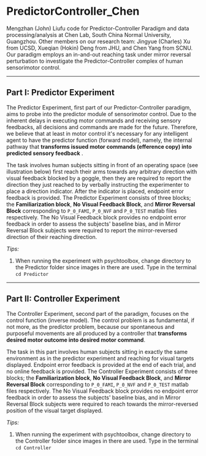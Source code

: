 # PredictorController_Chen
Mengzhan (John) Liufu code for Predictor-Controller Paradigm and data processing/analysis at Chen Lab, South China Normal University, Guangzhou. Other members on our research team: Jingyue (Charles) Xu from UCSD, Xueqian (Hokin) Deng from JHU, and Chen Yang from SCNU. Our paradigm employs an in-and-out reaching task under mirror reversal perturbation to investigate the Predictor-Controller complex of human sensorimotor control.

---

## Part I: Predictor Experiment
The Predictor Experiment, first part of our Predictor-Controller paradigm, aims to probe into the predictor module of sensorimotor control. Due to the inherent delays in executing motor commands and receiving sensory feedbacks, all decisions and commands are made for the future. Therefore, we believe that at least in motor control it's necessary for any intelligent agent to have the predictor function (forward model), namely, the internal pathway that **transforms issued motor commands (efference copy) into predicted sensory feedback** .

The task involves human subjects sitting in front of an operating space (see illustration below) first reach their arms towards any arbitrary direction with visual feedback blocked by a goggle, then they are required to report the direction they just reached to by verbally instructing the experimenter to place a direction indicator. After the indicator is placed, endpoint error feedback is provided. The Predictor Experiment consists of three blocks; the **Familiarization block**, **No Visual Feedback Block**, and **Mirror Reversal Block** corresponding to ```P_0_FAMI```, ```P_0_NVF``` and ```P_0_TEST``` matlab files respectively. The No Visual Feedback block provides no endpoint error feedback in order to assess the subjects' baseline bias, and in Mirror Reversal Block subjects were required to report the mirror-reversed direction of their reaching direction.

*Tips:*
1. When running the experiment with psychtoolbox, change directory to the Predictor folder since images in there are used. Type in the terminal ```cd Predictor```

---

## Part II: Controller Experiment
The Controller Experiment, second part of the paradigm, focuses on the control function (inverse model). The control problem is as fundamental, if not more, as the predictor problem, because our spontaneous and purposeful movements are all produced by a controller that **transforms desired motor outcome into desired motor command**.

The task in this part involves human subjects sitting in exactly the same environment as in the predictor experiment and reaching for visual targets displayed. Endpoint error feedback is provided at the end of each trial, and no online feedback is provided. The Controller Experiment consists of three blocks; the **Familiarization block**, **No Visual Feedback Block**, and **Mirror Reversal Block** corresponding to ```P_0_FAMI```, ```P_0_NVF``` and ```P_0_TEST``` matlab files respectively. The No Visual Feedback block provides no endpoint error feedback in order to assess the subjects' baseline bias, and in Mirror Reversal Block subjects were required to reach towards the mirror-reversed position of the visual target displayed.

*Tips:*
1. When running the experiment with psychtoolbox, change directory to the Controller folder since images in there are used. Type in the terminal ```cd Controller```
